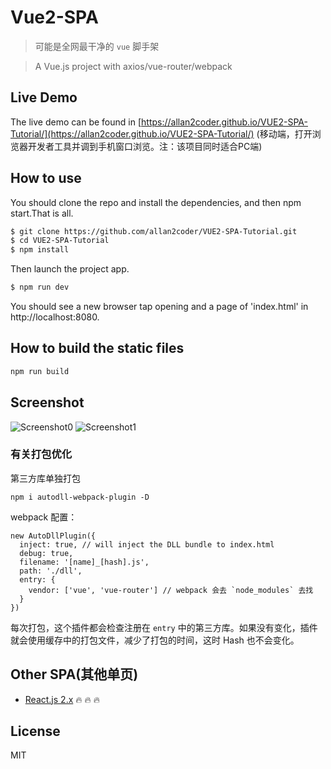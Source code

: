 # Vue2-SPA

> 可能是全网最干净的 `vue` 脚手架

> A Vue.js project with axios/vue-router/webpack


## Live Demo
The live demo can be found in [https://allan2coder.github.io/VUE2-SPA-Tutorial/](https://allan2coder.github.io/VUE2-SPA-Tutorial/) (移动端，打开浏览器开发者工具并调到手机窗口浏览。注：该项目同时适合PC端)


## How to use
You should clone the repo and install the dependencies, and then npm start.That is all.

```bash
$ git clone https://github.com/allan2coder/VUE2-SPA-Tutorial.git
$ cd VUE2-SPA-Tutorial
$ npm install
```
Then launch the project app.

```bash
$ npm run dev
```

You should see a new browser tap opening and a page of 'index.html' in http://localhost:8080.

## How to build the static files

``` bash
npm run build
```

## Screenshot
![Screenshot0](http://h0.beicdn.com/open202021/f6a79f0be3b70c67_355x636.png)
![Screenshot1](http://h0.beicdn.com/open202021/3bf11dc0efbfb4ab_355x637.png)

### 有关打包优化
第三方库单独打包
```
npm i autodll-webpack-plugin -D
```
webpack 配置：
```
new AutoDllPlugin({
  inject: true, // will inject the DLL bundle to index.html
  debug: true,
  filename: '[name]_[hash].js',
  path: './dll',
  entry: {
    vendor: ['vue', 'vue-router'] // webpack 会去 `node_modules` 去找
  }
})
```
每次打包，这个插件都会检查注册在 `entry` 中的第三方库。如果没有变化，插件就会使用缓存中的打包文件，减少了打包的时间，这时 Hash 也不会变化。



## Other SPA(其他单页)
- [React.js 2.x](https://github.com/allan2coder/React-SPA) :fire: :fire: :fire:


## License
MIT